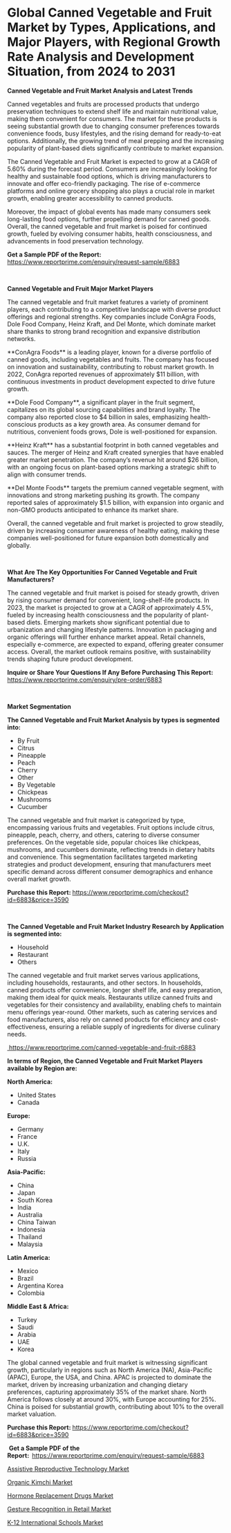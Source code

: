 <p><h1>Global Canned Vegetable and Fruit Market by Types, Applications, and Major Players, with Regional Growth Rate Analysis and Development Situation, from 2024 to 2031</h1></p><p><strong>Canned Vegetable and Fruit Market Analysis and Latest Trends</strong></p>
<p><p>Canned vegetables and fruits are processed products that undergo preservation techniques to extend shelf life and maintain nutritional value, making them convenient for consumers. The market for these products is seeing substantial growth due to changing consumer preferences towards convenience foods, busy lifestyles, and the rising demand for ready-to-eat options. Additionally, the growing trend of meal prepping and the increasing popularity of plant-based diets significantly contribute to market expansion.</p><p>The Canned Vegetable and Fruit Market is expected to grow at a CAGR of 5.60% during the forecast period. Consumers are increasingly looking for healthy and sustainable food options, which is driving manufacturers to innovate and offer eco-friendly packaging. The rise of e-commerce platforms and online grocery shopping also plays a crucial role in market growth, enabling greater accessibility to canned products. </p><p>Moreover, the impact of global events has made many consumers seek long-lasting food options, further propelling demand for canned goods. Overall, the canned vegetable and fruit market is poised for continued growth, fueled by evolving consumer habits, health consciousness, and advancements in food preservation technology.</p></p>
<p><strong>Get a Sample PDF of the Report:&nbsp;</strong> <a href="https://www.reportprime.com/enquiry/request-sample/6883">https://www.reportprime.com/enquiry/request-sample/6883</a></p>
<p>&nbsp;</p>
<p><strong>Canned Vegetable and Fruit Major Market Players</strong></p>
<p><p>The canned vegetable and fruit market features a variety of prominent players, each contributing to a competitive landscape with diverse product offerings and regional strengths. Key companies include ConAgra Foods, Dole Food Company, Heinz Kraft, and Del Monte, which dominate market share thanks to strong brand recognition and expansive distribution networks.</p><p>**ConAgra Foods** is a leading player, known for a diverse portfolio of canned goods, including vegetables and fruits. The company has focused on innovation and sustainability, contributing to robust market growth. In 2022, ConAgra reported revenues of approximately $11 billion, with continuous investments in product development expected to drive future growth.</p><p>**Dole Food Company**, a significant player in the fruit segment, capitalizes on its global sourcing capabilities and brand loyalty. The company also reported close to $4 billion in sales, emphasizing health-conscious products as a key growth area. As consumer demand for nutritious, convenient foods grows, Dole is well-positioned for expansion.</p><p>**Heinz Kraft** has a substantial footprint in both canned vegetables and sauces. The merger of Heinz and Kraft created synergies that have enabled greater market penetration. The company’s revenue hit around $26 billion, with an ongoing focus on plant-based options marking a strategic shift to align with consumer trends.</p><p>**Del Monte Foods** targets the premium canned vegetable segment, with innovations and strong marketing pushing its growth. The company reported sales of approximately $1.5 billion, with expansion into organic and non-GMO products anticipated to enhance its market share.</p><p>Overall, the canned vegetable and fruit market is projected to grow steadily, driven by increasing consumer awareness of healthy eating, making these companies well-positioned for future expansion both domestically and globally.</p></p>
<p>&nbsp;</p>
<p><strong>What Are The Key Opportunities For Canned Vegetable and Fruit Manufacturers?</strong></p>
<p><p>The canned vegetable and fruit market is poised for steady growth, driven by rising consumer demand for convenient, long-shelf-life products. In 2023, the market is projected to grow at a CAGR of approximately 4.5%, fueled by increasing health consciousness and the popularity of plant-based diets. Emerging markets show significant potential due to urbanization and changing lifestyle patterns. Innovation in packaging and organic offerings will further enhance market appeal. Retail channels, especially e-commerce, are expected to expand, offering greater consumer access. Overall, the market outlook remains positive, with sustainability trends shaping future product development.</p></p>
<p><strong>Inquire or Share Your Questions If Any Before Purchasing This Report:</strong> <a href="https://www.reportprime.com/enquiry/pre-order/6883">https://www.reportprime.com/enquiry/pre-order/6883</a></p>
<p>&nbsp;</p>
<p><strong>Market Segmentation</strong></p>
<p><strong>The Canned Vegetable and Fruit Market Analysis by types is segmented into:</strong></p>
<p><ul><li>By Fruit</li><li>Citrus</li><li>Pineapple</li><li>Peach</li><li>Cherry</li><li>Other</li><li>By Vegetable</li><li>Chickpeas</li><li>Mushrooms</li><li>Cucumber</li></ul></p>
<p><p>The canned vegetable and fruit market is categorized by type, encompassing various fruits and vegetables. Fruit options include citrus, pineapple, peach, cherry, and others, catering to diverse consumer preferences. On the vegetable side, popular choices like chickpeas, mushrooms, and cucumbers dominate, reflecting trends in dietary habits and convenience. This segmentation facilitates targeted marketing strategies and product development, ensuring that manufacturers meet specific demand across different consumer demographics and enhance overall market growth.</p></p>
<p><strong>Purchase this Report:&nbsp;</strong><a href="https://www.reportprime.com/checkout?id=6883&price=3590">https://www.reportprime.com/checkout?id=6883&price=3590</a></p>
<p>&nbsp;</p>
<p><strong>The Canned Vegetable and Fruit Market Industry Research by Application is segmented into:</strong></p>
<p><ul><li>Household</li><li>Restaurant</li><li>Others</li></ul></p>
<p><p>The canned vegetable and fruit market serves various applications, including households, restaurants, and other sectors. In households, canned products offer convenience, longer shelf life, and easy preparation, making them ideal for quick meals. Restaurants utilize canned fruits and vegetables for their consistency and availability, enabling chefs to maintain menu offerings year-round. Other markets, such as catering services and food manufacturers, also rely on canned products for efficiency and cost-effectiveness, ensuring a reliable supply of ingredients for diverse culinary needs.</p></p>
<p><a href="https://www.reportprime.com/canned-vegetable-and-fruit-r6883">&nbsp;https://www.reportprime.com/canned-vegetable-and-fruit-r6883</a></p>
<p><strong>In terms of Region, the Canned Vegetable and Fruit Market Players available by Region are:</strong></p>
<p>
    <p> <strong> North America: </strong>
        <ul>
            <li>United States</li>
            <li>Canada</li>
        </ul>
        </p> 
    <p> <strong> Europe: </strong>
        <ul>
            <li>Germany</li>
            <li>France</li>
            <li>U.K.</li>
            <li>Italy</li>
            <li>Russia</li>
        </ul>
        </p> 
    <p> <strong> Asia-Pacific: </strong>
        <ul>
            <li>China</li>
            <li>Japan</li>
            <li>South Korea</li>
            <li>India</li>
            <li>Australia</li>
            <li>China Taiwan</li>
            <li>Indonesia</li>
            <li>Thailand</li>
            <li>Malaysia</li>
        </ul>
        </p> 
    <p> <strong> Latin America: </strong>
        <ul>
            <li>Mexico</li>
            <li>Brazil</li>
            <li>Argentina Korea</li>
            <li>Colombia</li>
        </ul>
        </p> 
    <p> <strong> Middle East & Africa: </strong>
        <ul>
            <li>Turkey</li>
            <li>Saudi</li>
            <li>Arabia</li>
            <li>UAE</li>
            <li>Korea</li>
        </ul>
    </p>
    </p>
<p><p>The global canned vegetable and fruit market is witnessing significant growth, particularly in regions such as North America (NA), Asia-Pacific (APAC), Europe, the USA, and China. APAC is projected to dominate the market, driven by increasing urbanization and changing dietary preferences, capturing approximately 35% of the market share. North America follows closely at around 30%, with Europe accounting for 25%. China is poised for substantial growth, contributing about 10% to the overall market valuation.</p></p>
<p><strong>Purchase this Report: </strong><a href="https://www.reportprime.com/checkout?id=6883&price=3590">https://www.reportprime.com/checkout?id=6883&price=3590</a></p>
<p>&nbsp;<strong>Get a Sample PDF of the Report:&nbsp;&nbsp;</strong><a href="https://www.reportprime.com/enquiry/request-sample/6883">https://www.reportprime.com/enquiry/request-sample/6883</a></p>
<p><strong></strong></p>
<p><p><a href="https://www.linkedin.com/pulse/evaluating-global-assistive-reproductive-technology-market-nz19c?trackingId=qU%2BUyk8tQUa91Jq96Yj6Ww%3D%3D">Assistive Reproductive Technology Market</a></p><p><a href="https://github.com/wwwkeltoum/Market-Research-Report-List-4/blob/main/organic-kimchi-market.md">Organic Kimchi Market</a></p><p><a href="https://www.linkedin.com/pulse/global-hormone-replacement-drugs-industry-analysis-report-r2bkc?trackingId=DwX1%2FZyFQmK35V%2B%2BfpWTig%3D%3D">Hormone Replacement Drugs Market</a></p><p><a href="https://issuu.com/reportprime-2/docs/gesture-recognition-in-retail-marke_a3624c0ee21ef9">Gesture Recognition in Retail Market</a></p><p><a href="https://issuu.com/reportprime-2/docs/k-12-international-schools-market-s_2f6ccce5fbdfee">K-12 International Schools Market</a></p></p>